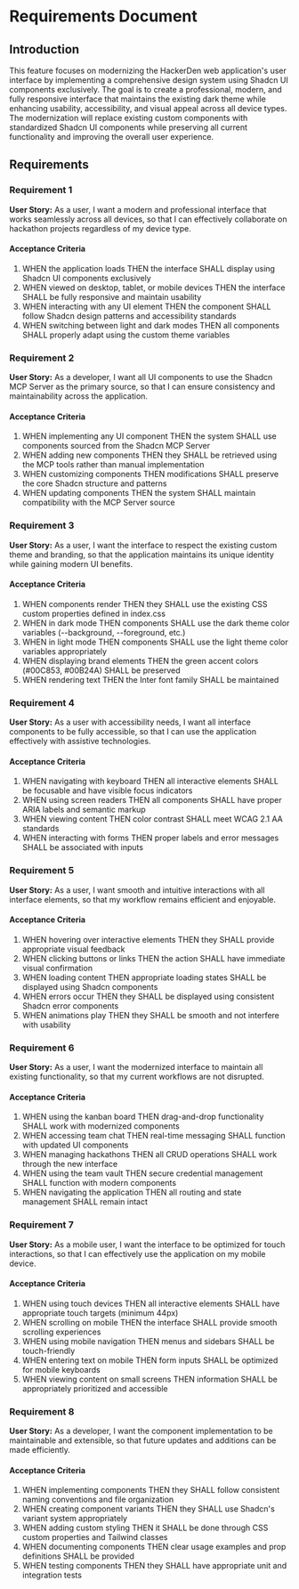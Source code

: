# Requirements Document

## Introduction

This feature focuses on modernizing the HackerDen web application's user interface by implementing a comprehensive design system using Shadcn UI components exclusively. The goal is to create a professional, modern, and fully responsive interface that maintains the existing dark theme while enhancing usability, accessibility, and visual appeal across all device types. The modernization will replace existing custom components with standardized Shadcn UI components while preserving all current functionality and improving the overall user experience.

## Requirements

### Requirement 1

**User Story:** As a user, I want a modern and professional interface that works seamlessly across all devices, so that I can effectively collaborate on hackathon projects regardless of my device type.

#### Acceptance Criteria

1. WHEN the application loads THEN the interface SHALL display using Shadcn UI components exclusively
2. WHEN viewed on desktop, tablet, or mobile devices THEN the interface SHALL be fully responsive and maintain usability
3. WHEN interacting with any UI element THEN the component SHALL follow Shadcn design patterns and accessibility standards
4. WHEN switching between light and dark modes THEN all components SHALL properly adapt using the custom theme variables

### Requirement 2

**User Story:** As a developer, I want all UI components to use the Shadcn MCP Server as the primary source, so that I can ensure consistency and maintainability across the application.

#### Acceptance Criteria

1. WHEN implementing any UI component THEN the system SHALL use components sourced from the Shadcn MCP Server
2. WHEN adding new components THEN they SHALL be retrieved using the MCP tools rather than manual implementation
3. WHEN customizing components THEN modifications SHALL preserve the core Shadcn structure and patterns
4. WHEN updating components THEN the system SHALL maintain compatibility with the MCP Server source

### Requirement 3

**User Story:** As a user, I want the interface to respect the existing custom theme and branding, so that the application maintains its unique identity while gaining modern UI benefits.

#### Acceptance Criteria

1. WHEN components render THEN they SHALL use the existing CSS custom properties defined in index.css
2. WHEN in dark mode THEN components SHALL use the dark theme color variables (--background, --foreground, etc.)
3. WHEN in light mode THEN components SHALL use the light theme color variables appropriately
4. WHEN displaying brand elements THEN the green accent colors (#00C853, #00B24A) SHALL be preserved
5. WHEN rendering text THEN the Inter font family SHALL be maintained

### Requirement 4

**User Story:** As a user with accessibility needs, I want all interface components to be fully accessible, so that I can use the application effectively with assistive technologies.

#### Acceptance Criteria

1. WHEN navigating with keyboard THEN all interactive elements SHALL be focusable and have visible focus indicators
2. WHEN using screen readers THEN all components SHALL have proper ARIA labels and semantic markup
3. WHEN viewing content THEN color contrast SHALL meet WCAG 2.1 AA standards
4. WHEN interacting with forms THEN proper labels and error messages SHALL be associated with inputs

### Requirement 5

**User Story:** As a user, I want smooth and intuitive interactions with all interface elements, so that my workflow remains efficient and enjoyable.

#### Acceptance Criteria

1. WHEN hovering over interactive elements THEN they SHALL provide appropriate visual feedback
2. WHEN clicking buttons or links THEN the action SHALL have immediate visual confirmation
3. WHEN loading content THEN appropriate loading states SHALL be displayed using Shadcn components
4. WHEN errors occur THEN they SHALL be displayed using consistent Shadcn error components
5. WHEN animations play THEN they SHALL be smooth and not interfere with usability

### Requirement 6

**User Story:** As a user, I want the modernized interface to maintain all existing functionality, so that my current workflows are not disrupted.

#### Acceptance Criteria

1. WHEN using the kanban board THEN drag-and-drop functionality SHALL work with modernized components
2. WHEN accessing team chat THEN real-time messaging SHALL function with updated UI components
3. WHEN managing hackathons THEN all CRUD operations SHALL work through the new interface
4. WHEN using the team vault THEN secure credential management SHALL function with modern components
5. WHEN navigating the application THEN all routing and state management SHALL remain intact

### Requirement 7

**User Story:** As a mobile user, I want the interface to be optimized for touch interactions, so that I can effectively use the application on my mobile device.

#### Acceptance Criteria

1. WHEN using touch devices THEN all interactive elements SHALL have appropriate touch targets (minimum 44px)
2. WHEN scrolling on mobile THEN the interface SHALL provide smooth scrolling experiences
3. WHEN using mobile navigation THEN menus and sidebars SHALL be touch-friendly
4. WHEN entering text on mobile THEN form inputs SHALL be optimized for mobile keyboards
5. WHEN viewing content on small screens THEN information SHALL be appropriately prioritized and accessible

### Requirement 8

**User Story:** As a developer, I want the component implementation to be maintainable and extensible, so that future updates and additions can be made efficiently.

#### Acceptance Criteria

1. WHEN implementing components THEN they SHALL follow consistent naming conventions and file organization
2. WHEN creating component variants THEN they SHALL use Shadcn's variant system appropriately
3. WHEN adding custom styling THEN it SHALL be done through CSS custom properties and Tailwind classes
4. WHEN documenting components THEN clear usage examples and prop definitions SHALL be provided
5. WHEN testing components THEN they SHALL have appropriate unit and integration tests
